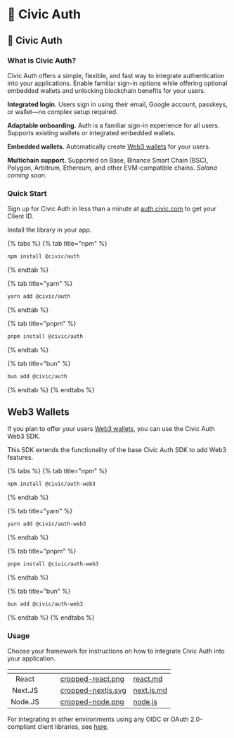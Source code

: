 # 🔏 Civic Auth

## 🔏 Civic Auth

### What is Civic Auth?

Civic Auth offers a simple, flexible, and fast way to integrate authentication into your applications. Enable familiar sign-in options while offering optional embedded wallets and unlocking blockchain benefits for your users.

**Integrated login.** Users sign in using their email, Google account, passkeys, or wallet—no complex setup required.

**Adaptable onboarding.** Auth is a familiar sign-in experience for all users. Supports existing wallets or integrated embedded wallets.

**Embedded wallets.** Automatically create [Web3 wallets](web3/embedded-wallets.md) for your users.

**Multichain support.** Supported on Base, Binance Smart Chain (BSC), Polygon, Arbitrum, Ethereum, and other EVM-compatible chains. _Solana coming soon._

### Quick Start

Sign up for Civic Auth in less than a minute at [auth.civic.com](https://auth.civic.com) to get your Client ID.

Install the library in your app.

{% tabs %}
{% tab title="npm" %}
```bash
npm install @civic/auth
```
{% endtab %}

{% tab title="yarn" %}
```bash
yarn add @civic/auth
```
{% endtab %}

{% tab title="pnpm" %}
```bash
pnpm install @civic/auth
```
{% endtab %}

{% tab title="bun" %}
```bash
bun add @civic/auth
```
{% endtab %}
{% endtabs %}

## Web3 Wallets

If you plan to offer your users [Web3 wallets](../web3/what-are-embedded-wallets.md), you can use the Civic Auth Web3 SDK.

This SDK extends the functionality of the base Civic Auth SDK to add Web3 features.

{% tabs %}
{% tab title="npm" %}
```bash
npm install @civic/auth-web3
```
{% endtab %}

{% tab title="yarn" %}
```bash
yarn add @civic/auth-web3
```
{% endtab %}

{% tab title="pnpm" %}
```bash
pnpm install @civic/auth-web3
```
{% endtab %}

{% tab title="bun" %}
```bash
bun add @civic/auth-web3
```
{% endtab %}
{% endtabs %}

### Usage

Choose your framework for instructions on how to integrate Civic Auth into your application.

<table data-view="cards"><thead><tr><th align="center"></th><th data-hidden></th><th data-hidden></th><th data-hidden data-card-cover data-type="files"></th><th data-hidden data-card-target data-type="content-ref"></th></tr></thead><tbody><tr><td align="center">React</td><td></td><td></td><td><a href=".gitbook/assets/cropped-react.png">cropped-react.png</a></td><td><a href="integration/react.md">react.md</a></td></tr><tr><td align="center">Next.JS</td><td></td><td></td><td><a href=".gitbook/assets/cropped-nextjs.svg">cropped-nextjs.svg</a></td><td><a href="integration/next.js.md">next.js.md</a></td></tr><tr><td align="center">Node.JS</td><td></td><td></td><td><a href=".gitbook/assets/cropped-node.png">cropped-node.png</a></td><td><a href="integration/node.js/">node.js</a></td></tr></tbody></table>

For integrating in other environments using any OIDC or OAuth 2.0-compliant client libraries, see [here](integration/other.md).
